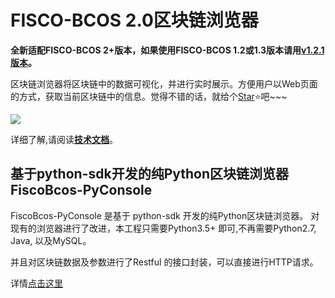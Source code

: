# FISCO-BCOS 2.0区块链浏览器

**全新适配FISCO-BCOS 2+版本，如果使用FISCO-BCOS 1.2或1.3版本请用[v1.2.1版本](https://github.com/FISCO-BCOS/fisco-bcos-browser/releases/tag/v1.2.1)。**

区块链浏览器将区块链中的数据可视化，并进行实时展示。方便用户以Web页面的方式，获取当前区块链中的信息。觉得不错的话，就给个[Star](https://github.com/FISCO-BCOS/fisco-bcos-browser)⭐️吧~~~


![](./img/overview.png)

详细了解,请阅读[**技术文档**](https://fisco-bcos-documentation.readthedocs.io/zh_CN/latest/docs/browser/browser.html)。

## 基于python-sdk开发的纯Python区块链浏览器 FiscoBcos-PyConsole

FiscoBcos-PyConsole 是基于 python-sdk 开发的纯Python区块链浏览器。 对现有的浏览器进行了改进，本工程只需要Python3.5+ 即可,不再需要Python2.7, Java, 以及MySQL。

并且对区块链数据及参数进行了Restful 的接口封装，可以直接进行HTTP请求。

详情[点击这里](https://github.com/Wall-ee/FiscoBcos-PyConsole)


